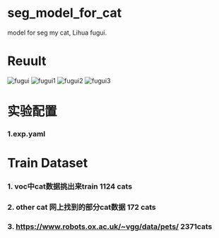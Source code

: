 # seg_model_for_cat
model for seg my cat, Lihua fugui.

# Reuult
![fugui](https://user-images.githubusercontent.com/29834982/205573619-4c500e34-5bf3-4c7e-9396-5275bb4ae8ed.JPG)
![fugui1](https://user-images.githubusercontent.com/29834982/205573633-cdc90d14-fd94-45b7-8f7a-3b2c80e8abcd.JPG)
![fugui2](https://user-images.githubusercontent.com/29834982/205573659-55b0f66d-3550-4a12-9b72-4dd765e16d6a.JPG)
![fugui3](https://user-images.githubusercontent.com/29834982/205573679-ea0d92e6-6037-4f82-83d5-e1e69f58fed0.JPG)

# 实验配置
### 1.exp.yaml

# Train Dataset
### 1. voc中cat数据挑出来train   1124 cats
### 2.  other cat 网上找到的部分cat数据  172 cats 
### 3. https://www.robots.ox.ac.uk/~vgg/data/pets/   2371cats
